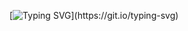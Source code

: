 [![Typing SVG](https://readme-typing-svg.demolab.com?font=Fira+Code&weight=800&size=16&duration=2000&pause=500&color=04F716&center=true&width=435&height=28&lines=Hello+World!)](https://git.io/typing-svg)
